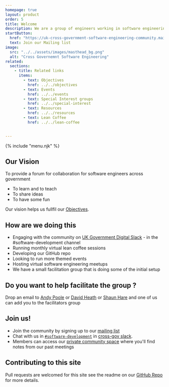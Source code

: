```yaml
---
homepage: true
layout: product
order: 5
title: Welcome
description: We are a group of engineers working in software engineering across government, some of us are hands on developers, others working in other technical or management roles.
startButton:
  href: "https://uk-cross-government-software-engineering-community.mailchimpsites.com/"
  text: Join our Mailing list
image:
  src: "../../assets/images/masthead_bg.png"
  alt: "Cross Governemnt Software Engineering"
related:
  sections:
    - title: Related links
      items:
        - text: Objectives
          href: ../../objectives
        - text: Events
          href: ../../events
        - text: Special Interest groups
          href: ../../special-interest
        - text: Resources 
          href: ../../resources
        - text: Lean Coffee
          href: ../../lean-coffee
     

---
```

{% include "menu.njk" %}


## Our Vision
To provide a forum for collaboration for software engineers across government
*	To learn and to teach
*	To share ideas
*	To have some fun

Our vision helps us fullfil our  [Objectives](/objectives).

## How are we doing this
* Engaging with the community on [UK Government Digital Slack](https://ukgovernmentdigital.slack.com/) - in the #software-development channel
*	Running monthly virtual lean coffee sessions 
*	Developing our GitHub repo
*	Looking to run more themed events 
*	Hosting virtual software engineering meetups
*	We have a small facilitation group that is doing some of the initial setup

## Do you want to help facilitate the group ?
Drop an email to [Andy Poole](mailto:Andy.Poole@ukho.gov.uk) or [David Heath](mailto:david.heath@digital.cabinet-office.gov.uk) or [Shaun Hare](mailto:shaun.hare@dvsa.gov.uk) and one of us can add you to the facilitators group

## Join us!
*	Join the community by signing up to our [mailing list](https://uk-cross-government-software-engineering-community.mailchimpsites.com/)
* Chat with us in [`#software-development`](https://ukgovernmentdigital.slack.com/archives/C23NQUH3L) in [cross-gov slack](https://x-govuk.github.io/posts/how-to-use-cross-government-slack/). 
* Members can access our [private community space](community-space) where you'll find notes from our past meetings

## Contributing to this site
Pull requests are welcomed for this site see the readme on our [GitHub Repo](https://github.com/uk-x-gov-software-community/) for more details.


